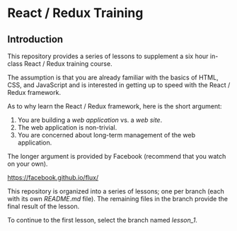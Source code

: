 # React / Redux Training

## Introduction

This repository provides a series of lessons to supplement a six hour
in-class React / Redux training course.

The assumption is that you are already familiar with the basics of HTML,
CSS, and JavaScript and is interested in getting up to speed with the
React / Redux framework.

As to why learn the React / Redux framework, here is the short argument:

1. You are building a *web application* vs. a *web site*.
2. The web application is non-trivial.
3. You are concerned about long-term management of the web application.

The longer argument is provided by Facebook (recommend that you watch on
your own).

https://facebook.github.io/flux/

This repository is organized into a series of lessons; one per branch (each
with its own *README.md* file). The remaining files in the branch provide
the final result of the lesson.

To continue to the first lesson, select the branch named *lesson_1*.
